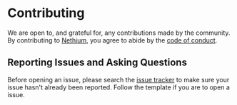 # Contributing

We are open to, and grateful for, any contributions made by the community. By contributing to [Nethium](https://github.com/Librazy/Nethium), you agree to abide by the [code of conduct](https://gist.github.com/Librazy/df146e9ceb426a9d7546bb02b61bbf51).

## Reporting Issues and Asking Questions

Before opening an issue, please search the [issue tracker](https://github.com/Librazy/Nethium/issues) to make sure your issue hasn't already been reported. Follow the template if you are to open a issue.